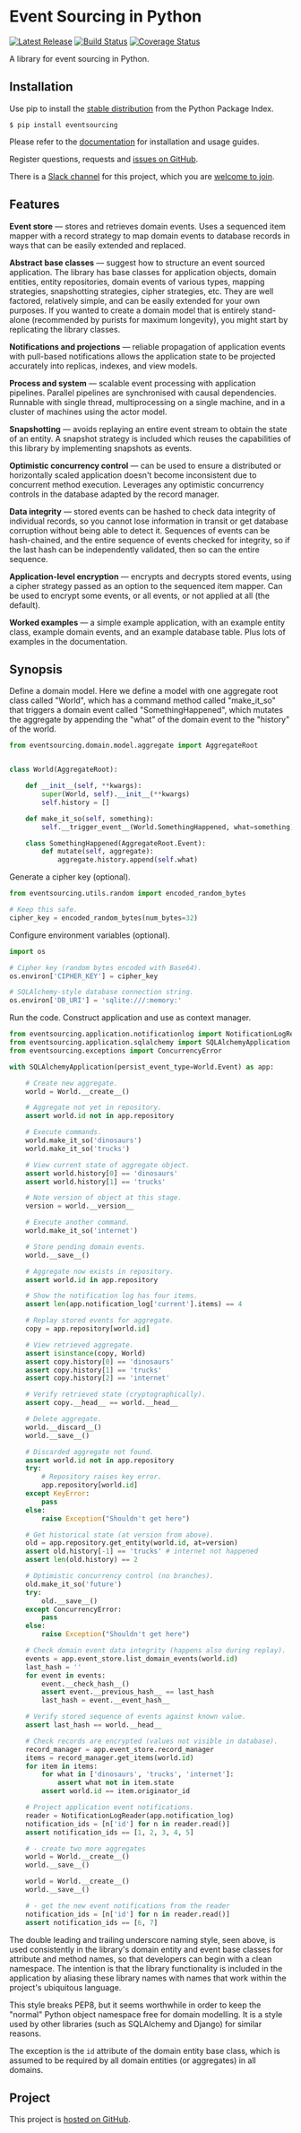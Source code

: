 # Event Sourcing in Python

[![Latest Release](https://badge.fury.io/py/eventsourcing.svg)](https://pypi.org/project/eventsourcing/)
[![Build Status](https://travis-ci.org/johnbywater/eventsourcing.svg?branch=master)](https://travis-ci.org/johnbywater/eventsourcing)
[![Coverage Status](https://coveralls.io/repos/github/johnbywater/eventsourcing/badge.svg?branch=master)](https://coveralls.io/github/johnbywater/eventsourcing)

A library for event sourcing in Python.

## Installation

Use pip to install the [stable distribution](https://pypi.org/project/eventsourcing/) from
the Python Package Index.

    $ pip install eventsourcing


Please refer to the [documentation](https://eventsourcing.readthedocs.io/) for installation and usage guides.

Register questions, requests and [issues on GitHub](https://github.com/johnbywater/eventsourcing/issues).

There is a [Slack channel](https://join.slack.com/t/eventsourcinginpython/shared_invite/enQtMjczNTc2MzcxNDI0LTJjMmJjYTc3ODQ3M2YwOTMwMDJlODJkMjk3ZmE1MGYyZDM4MjIxODZmYmVkZmJkODRhZDg5N2MwZjk1YzU3NmY)
for this project, which you are [welcome to join](https://join.slack.com/t/eventsourcinginpython/shared_invite/enQtMjczNTc2MzcxNDI0LTJjMmJjYTc3ODQ3M2YwOTMwMDJlODJkMjk3ZmE1MGYyZDM4MjIxODZmYmVkZmJkODRhZDg5N2MwZjk1YzU3NmY).


## Features

**Event store** — stores and retrieves domain events. Uses a
sequenced item mapper with a record strategy to map domain events
to database records in ways that can be easily extended and replaced.

**Abstract base classes** — suggest how to structure an event sourced
application. The library has base classes for application objects,
domain entities, entity repositories, domain events of various types,
mapping strategies, snapshotting strategies, cipher strategies, etc.
They are well factored, relatively simple, and can be easily extended
for your own purposes. If you wanted to create a domain model that is
entirely stand-alone (recommended by purists for maximum longevity),
you might start by replicating the library classes.

**Notifications and projections** — reliable propagation of application
events with pull-based notifications allows the application state to be
projected accurately into replicas, indexes, and view models.

**Process and system** — scalable event processing with application
pipelines. Parallel pipelines are synchronised with causal dependencies.
Runnable with single thread, multiprocessing on a single machine, and in
a cluster of machines using the actor model.

**Snapshotting** — avoids replaying an entire event stream to
obtain the state of an entity. A snapshot strategy is included which
reuses the capabilities of this library by implementing snapshots as
events.

**Optimistic concurrency control** — can be used to ensure a distributed
or horizontally scaled application doesn't become inconsistent due to
concurrent method execution. Leverages any optimistic concurrency
controls in the database adapted by the record manager.

**Data integrity** — stored events can be hashed to check data integrity
of individual records, so you cannot lose information in transit or get
database corruption without being able to detect it. Sequences of events
can be hash-chained, and the entire sequence of events checked for
integrity, so if the last hash can be independently validated, then
so can the entire sequence.

**Application-level encryption** — encrypts and decrypts stored events,
using a cipher strategy passed as an option to the sequenced item
mapper. Can be used to encrypt some events, or all events, or not
applied at all (the default).

**Worked examples** — a simple example application, with an example
entity class, example domain events, and an example database table.
Plus lots of examples in the documentation.


## Synopsis

Define a domain model. Here we define a model with one aggregate root
class called "World", which has a command method called "make_it_so" that
triggers a domain event called "SomethingHappened", which mutates the
aggregate by appending the "what" of the domain event to the "history"
of the world.

```python
from eventsourcing.domain.model.aggregate import AggregateRoot


class World(AggregateRoot):

    def __init__(self, **kwargs):
        super(World, self).__init__(**kwargs)
        self.history = []

    def make_it_so(self, something):
        self.__trigger_event__(World.SomethingHappened, what=something)

    class SomethingHappened(AggregateRoot.Event):
        def mutate(self, aggregate):
            aggregate.history.append(self.what)
```

Generate a cipher key (optional).

```python
from eventsourcing.utils.random import encoded_random_bytes

# Keep this safe.
cipher_key = encoded_random_bytes(num_bytes=32)
```

Configure environment variables (optional).

```python
import os

# Cipher key (random bytes encoded with Base64).
os.environ['CIPHER_KEY'] = cipher_key

# SQLAlchemy-style database connection string.
os.environ['DB_URI'] = 'sqlite:///:memory:'
```

Run the code. Construct application and use as context manager.

```python
from eventsourcing.application.notificationlog import NotificationLogReader
from eventsourcing.application.sqlalchemy import SQLAlchemyApplication
from eventsourcing.exceptions import ConcurrencyError

with SQLAlchemyApplication(persist_event_type=World.Event) as app:

    # Create new aggregate.
    world = World.__create__()

    # Aggregate not yet in repository.
    assert world.id not in app.repository

    # Execute commands.
    world.make_it_so('dinosaurs')
    world.make_it_so('trucks')

    # View current state of aggregate object.
    assert world.history[0] == 'dinosaurs'
    assert world.history[1] == 'trucks'

    # Note version of object at this stage.
    version = world.__version__

    # Execute another command.
    world.make_it_so('internet')

    # Store pending domain events.
    world.__save__()

    # Aggregate now exists in repository.
    assert world.id in app.repository

    # Show the notification log has four items.
    assert len(app.notification_log['current'].items) == 4

    # Replay stored events for aggregate.
    copy = app.repository[world.id]

    # View retrieved aggregate.
    assert isinstance(copy, World)
    assert copy.history[0] == 'dinosaurs'
    assert copy.history[1] == 'trucks'
    assert copy.history[2] == 'internet'

    # Verify retrieved state (cryptographically).
    assert copy.__head__ == world.__head__

    # Delete aggregate.
    world.__discard__()
    world.__save__()

    # Discarded aggregate not found.
    assert world.id not in app.repository
    try:
        # Repository raises key error.
        app.repository[world.id]
    except KeyError:
        pass
    else:
        raise Exception("Shouldn't get here")

    # Get historical state (at version from above).
    old = app.repository.get_entity(world.id, at=version)
    assert old.history[-1] == 'trucks' # internet not happened
    assert len(old.history) == 2

    # Optimistic concurrency control (no branches).
    old.make_it_so('future')
    try:
        old.__save__()
    except ConcurrencyError:
        pass
    else:
        raise Exception("Shouldn't get here")

    # Check domain event data integrity (happens also during replay).
    events = app.event_store.list_domain_events(world.id)
    last_hash = ''
    for event in events:
        event.__check_hash__()
        assert event.__previous_hash__ == last_hash
        last_hash = event.__event_hash__

    # Verify stored sequence of events against known value.
    assert last_hash == world.__head__

    # Check records are encrypted (values not visible in database).
    record_manager = app.event_store.record_manager
    items = record_manager.get_items(world.id)
    for item in items:
        for what in ['dinosaurs', 'trucks', 'internet']:
            assert what not in item.state
        assert world.id == item.originator_id

    # Project application event notifications.
    reader = NotificationLogReader(app.notification_log)
    notification_ids = [n['id'] for n in reader.read()]
    assert notification_ids == [1, 2, 3, 4, 5]

    # - create two more aggregates
    world = World.__create__()
    world.__save__()

    world = World.__create__()
    world.__save__()

    # - get the new event notifications from the reader
    notification_ids = [n['id'] for n in reader.read()]
    assert notification_ids == [6, 7]
```

The double leading and trailing underscore naming style, seen above,
is used consistently in the library's domain entity and event
base classes for attribute and method names, so that developers can
begin with a clean namespace. The intention is that the library
functionality is included in the application by aliasing these library
names with names that work within the project's ubiquitous language.

This style breaks PEP8, but it seems worthwhile in order to keep the
"normal" Python object namespace free for domain modelling. It is a style
used by other libraries (such as SQLAlchemy and Django) for similar reasons.

The exception is the ``id`` attribute of the domain entity base class,
which is assumed to be required by all domain entities (or aggregates) in
all domains.


## Project

This project is [hosted on GitHub](https://github.com/johnbywater/eventsourcing).
